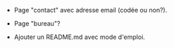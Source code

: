 * Page "contact" avec adresse email (codée ou non?).

* Page "bureau"?

* Ajouter un README.md avec mode d'emploi.
